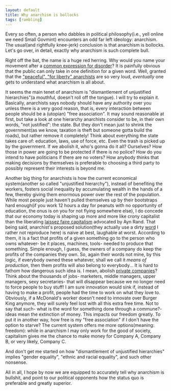 ```yaml
---
layout: default
title: Why anarchism is bollocks
tags: [rambling]
---
```


Every so often, a person who dabbles in political philosophy(i.e., yell online we need Small Govmint) encounters an odd far left ideology: anarchism. The usual(and rightfully knee-jerk) conclusion is that anarchism is bollocks. Let's go over, in detail, exactly why anarchism is such complete bull.

Right off the bat, the name is a huge red herring. Why would you name your movement after a [common expression for disorder](https://en.wiktionary.org/wiki/%E1%BC%80%CE%BD%CE%B1%CF%81%CF%87%CE%AF%CE%B1#Ancient_Greek)? It is painfully obvious that the public can only take in one definition for a given word. Well, granted that the ["peaceful", "for liberty" anarchists](https://www.youtube.com/watch?v=GdHDM07gHs4) are so very loud, *eventually* one gets to understand what anarchism is all about.

It seems the main tenet of anarchism is "dismantlement of unjustified hierarchies"(a mouthful, doesn't roll off the tongue). I will try to explain it. Basically, anarchists says nobody should have any authority over you unless there is a very good reason, that is, every interaction between people should be a (utopian) "free association". It may sound reasonable at first, but take a look at one hierarchy anarchists consider to be, in their own words, "not justified": the state. But they don't mean just to shrink the government(as we know, taxation is theft but someone gotta build the roads), but rather remove it completely! Think about everything the state takes care of: education, laws, use of force, etc. Even the trash is picked up by the government. If we abolish it, who's gonna do it all? Ourselves? How those in power are going to be protected if there is no police? How do you intend to have politicians if there are no voters? How anybody thinks that making decisions by themselves is preferable to choosing a third party to possibly represent their interests is beyond me.

Another big thing for anarchists is how the current economical system(another so called "unjustified hierarchy"), instead of benefiting the workers, fosters social inequality by accumulating wealth in the hands of a few, thereby giving them enormous power over the rest of the population. While most people just haven't pulled themselves up by their bootstraps hard enough(if you work 12 hours a day for peanuts with no opportunity of education, the onus is on you for not flying somewhere else), I do concede that our economy today is shaping up more and more like crony capitalist than the liberating [laissez faire capitalism](http://socialistappeal.org/history-theory/102-theory/1326-qcrony-capitalismq-or-just-plain-capitalism.html) advocated by Ayn Rand. That being said, anarchist's proposed solution(they actually use a dirty [word](https://www.youtube.com/watch?v=PIfKrI6Q_W8) I rather not reproduce here) is naive at best, laughable at worst. According to them, it is a fact that profits of a given something go to the person who owns whatever- be it places, machines, tools- needed to produce that something. Simple enough, I guess, the owners of a company do keep the profits of the companies they own. So, again their words not mine, by this logic, if everybody owned these whatever, shall we call it *means of production*, then them profits will also belong to everybody... It is hard to fathom how dangerous such idea is. I mean, abolish [private companies](https://www.forbes.com/sites/harrybinswanger/2013/09/17/give-back-yes-its-time-for-the-99-to-give-back-to-the-1/#5c14639170c5)? Think about the thousands of jobs- marketers, middle managers, upper managers, sexy secretaries- that will disappear because we no longer need to force people to buy stuff! I am sure innovation would sink if, instead of having to make a profit, people had the time to work on what they love to. Obviously, if a McDonald's worker doesn't need to innovate over Burger King anymore, they will surely feel lost with all this extra free time. Not to say that such- what is the word for something done through a commune?- ideas mean the extinction of money. This impacts our freedom greatly. To put it in another way, how free is my "free association" if I don't have the option to starve? The current system offers me more options(meaning: freedom): while in anarchism I may only work for the good of society, capitalism gives me the chance to make money for Company A, Company B, or very likely, Company C.

And don't get me started on how "dismantlement of unjustified hierarchies" implies "gender equality", "ethnic and racial equality", and such other nonsense.

All in all, I hope by now we are equipped to accurately tell why anarchism is bullshit, and point to our political opponents how the status quo is preferable and greatly superior.
